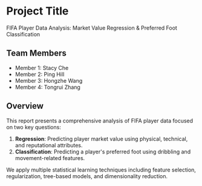 # Project Title

FIFA Player Data Analysis: Market Value Regression & Preferred Foot Classification


## Team Members

- Member 1: Stacy Che
- Member 2: Ping Hill
- Member 3: Hongzhe Wang
- Member 4: Tongrui Zhang

## Overview

This report presents a comprehensive analysis of FIFA player data focused on two key questions:

1. **Regression**: Predicting player market value using physical, technical, and reputational attributes.
2. **Classification**: Predicting a player's preferred foot using dribbling and movement-related features.

We apply multiple statistical learning techniques including feature selection, regularization, tree-based models, and dimensionality reduction.
